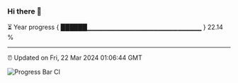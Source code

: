 ### Hi there 👋

⏳ Year progress { ██████▁▁▁▁▁▁▁▁▁▁▁▁▁▁▁▁▁▁▁▁▁▁▁▁ } 22.14 %

---

⏰ Updated on Fri, 22 Mar 2024 01:06:44 GMT

![Progress Bar CI](https://github.com/liununu/liununu/workflows/Progress%20Bar%20CI/badge.svg)
